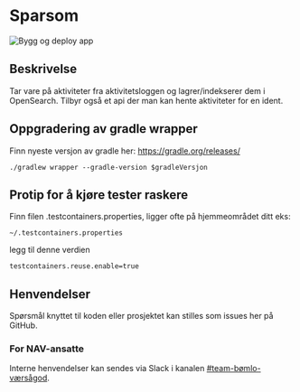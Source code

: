 # Sparsom
![Bygg og deploy app](https://github.com/navikt/helse-sparsom/workflows/Sparsom/badge.svg)

## Beskrivelse

Tar vare på aktiviteter fra aktivitetsloggen og lagrer/indekserer dem i OpenSearch. 
Tilbyr også et api der man kan hente aktiviteter for en ident.

## Oppgradering av gradle wrapper
Finn nyeste versjon av gradle her: https://gradle.org/releases/

```./gradlew wrapper --gradle-version $gradleVersjon```

## Protip for å kjøre tester raskere
Finn filen .testcontainers.properties, ligger ofte på hjemmeområdet ditt eks:

```~/.testcontainers.properties```

legg til denne verdien

```testcontainers.reuse.enable=true```

## Henvendelser
Spørsmål knyttet til koden eller prosjektet kan stilles som issues her på GitHub.

### For NAV-ansatte
Interne henvendelser kan sendes via Slack i kanalen [#team-bømlo-værsågod](https://nav-it.slack.com/archives/C019637N90X).

